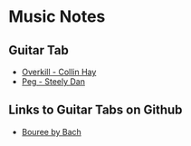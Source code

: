 # Music Notes

## Guitar Tab
- [Overkill - Collin Hay](GuitarTab/Overkill_Collin_Hay.md)
- [Peg - Steely Dan](GuitarTab/Peg_Steely_Dan.md)

## Links to Guitar Tabs on Github
- [Bouree by Bach](../alexpana/guitar-tabs/blob/master/Bouree%20by%20Bach.txt)